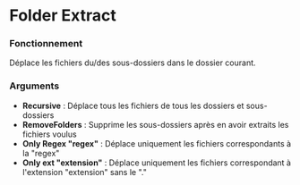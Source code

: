 # Folder Extract

### Fonctionnement
Déplace les fichiers du/des sous-dossiers dans le dossier courant.

### Arguments
* **Recursive** : Déplace tous les fichiers de tous les dossiers et sous-dossiers
* **RemoveFolders** : Supprime les sous-dossiers après en avoir extraits les fichiers voulus
* **Only Regex "regex"** : Déplace uniquement les fichiers correspondants à la "regex"
* **Only ext "extension"** : Déplace uniquement les fichiers correspondant à l'extension "extension" sans le "."

